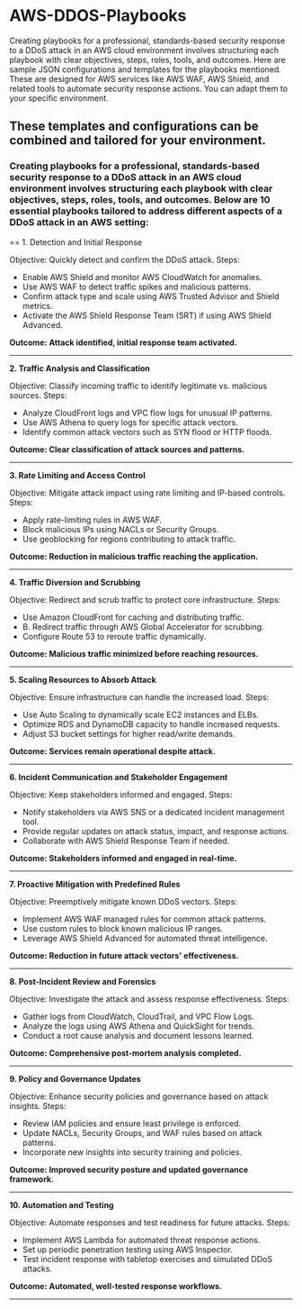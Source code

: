 # AWS-DDOS-Playbooks
 Creating playbooks for a professional, standards-based security response to a DDoS attack in an AWS cloud environment involves structuring each playbook with clear objectives, steps, roles, tools, and outcomes.
 Here are sample JSON configurations and templates for the playbooks mentioned. These are designed for AWS services like AWS WAF, AWS Shield, and related tools to automate security response actions. You can adapt them to your specific environment.

## These templates and configurations can be combined and tailored for your environment.

### Creating playbooks for a professional, standards-based security response to a DDoS attack in an AWS cloud environment involves structuring each playbook with clear objectives, steps, roles, tools, and outcomes. Below are 10 essential playbooks tailored to address different aspects of a DDoS attack in an AWS setting:

== 1. Detection and Initial Response

Objective: Quickly detect and confirm the DDoS attack.
Steps:
- Enable AWS Shield and monitor AWS CloudWatch for anomalies.
- Use AWS WAF to detect traffic spikes and malicious patterns.
- Confirm attack type and scale using AWS Trusted Advisor and Shield metrics.
- Activate the AWS Shield Response Team (SRT) if using AWS Shield Advanced.

**Outcome: Attack identified, initial response team activated.**

---

**2. Traffic Analysis and Classification**

Objective: Classify incoming traffic to identify legitimate vs. malicious sources.
Steps:
- Analyze CloudFront logs and VPC flow logs for unusual IP patterns.
- Use AWS Athena to query logs for specific attack vectors.
- Identify common attack vectors such as SYN flood or HTTP floods.

**Outcome: Clear classification of attack sources and patterns.**

---

**3. Rate Limiting and Access Control**

Objective: Mitigate attack impact using rate limiting and IP-based controls.
Steps:
- Apply rate-limiting rules in AWS WAF.
- Block malicious IPs using NACLs or Security Groups.
- Use geoblocking for regions contributing to attack traffic.

**Outcome: Reduction in malicious traffic reaching the application.**

---

**4. Traffic Diversion and Scrubbing**

Objective: Redirect and scrub traffic to protect core infrastructure.
Steps:
- Use Amazon CloudFront for caching and distributing traffic.
- B. Redirect traffic through AWS Global Accelerator for scrubbing.
- Configure Route 53 to reroute traffic dynamically.

**Outcome: Malicious traffic minimized before reaching resources.**

---

**5. Scaling Resources to Absorb Attack**

Objective: Ensure infrastructure can handle the increased load.
Steps:
- Use Auto Scaling to dynamically scale EC2 instances and ELBs.
- Optimize RDS and DynamoDB capacity to handle increased requests.
- Adjust S3 bucket settings for higher read/write demands.

**Outcome: Services remain operational despite attack.**

---

**6. Incident Communication and Stakeholder Engagement**

Objective: Keep stakeholders informed and engaged.
Steps:
- Notify stakeholders via AWS SNS or a dedicated incident management tool.
- Provide regular updates on attack status, impact, and response actions.
- Collaborate with AWS Shield Response Team if needed.

**Outcome: Stakeholders informed and engaged in real-time.**

---

**7. Proactive Mitigation with Predefined Rules**

Objective: Preemptively mitigate known DDoS vectors.
Steps:
- Implement AWS WAF managed rules for common attack patterns.
- Use custom rules to block known malicious IP ranges.
- Leverage AWS Shield Advanced for automated threat intelligence.

**Outcome: Reduction in future attack vectors' effectiveness.**

---

**8. Post-Incident Review and Forensics**

Objective: Investigate the attack and assess response effectiveness.
Steps:
- Gather logs from CloudWatch, CloudTrail, and VPC Flow Logs.
- Analyze the logs using AWS Athena and QuickSight for trends.
- Conduct a root cause analysis and document lessons learned.

**Outcome: Comprehensive post-mortem analysis completed.**

---

**9. Policy and Governance Updates**

Objective: Enhance security policies and governance based on attack insights.
Steps:
- Review IAM policies and ensure least privilege is enforced.
- Update NACLs, Security Groups, and WAF rules based on attack patterns.
- Incorporate new insights into security training and policies.

**Outcome: Improved security posture and updated governance framework.**

---

**10. Automation and Testing**

Objective: Automate responses and test readiness for future attacks.
Steps:
- Implement AWS Lambda for automated threat response actions.
- Set up periodic penetration testing using AWS Inspector.
- Test incident response with tabletop exercises and simulated DDoS attacks.

**Outcome: Automated, well-tested response workflows.**

---
